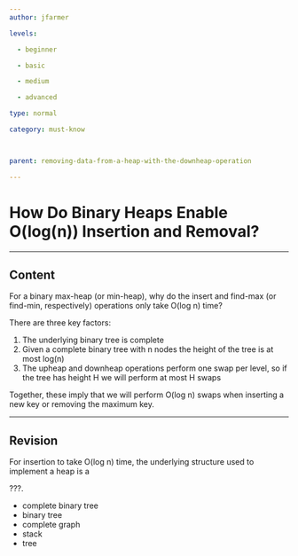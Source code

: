 ```yaml
---
author: jfarmer

levels:

  - beginner

  - basic

  - medium

  - advanced

type: normal

category: must-know



parent: removing-data-from-a-heap-with-the-downheap-operation

---
```


# How Do Binary Heaps Enable O(log(n)) Insertion and Removal?

---

## Content

For a binary max-heap (or min-heap), why do the insert and find-max (or find-min, respectively) operations only take O(log n) time?

There are three key factors:

1.  The underlying binary tree is complete
2.  Given a complete binary tree with n nodes the height of the tree is at most log(n)
3.  The upheap and downheap operations perform one swap per level, so if the tree has height H we will perform at most H swaps

Together, these imply that we will perform O(log n) swaps when inserting a new key or removing the maximum key.

---

## Revision

For insertion to take O(log n) time, the underlying structure used to implement a heap is a

???.

- complete binary tree
- binary tree
- complete graph
- stack
- tree
